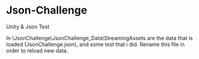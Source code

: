 # Json-Challenge
Unity &amp; Json Test

In \JsonChallenge\JsonChallenge_Data\StreamingAssets are the data that is loaded (JsonChallenge.json), and some test that i did. Rename this file in order to reload new data.
